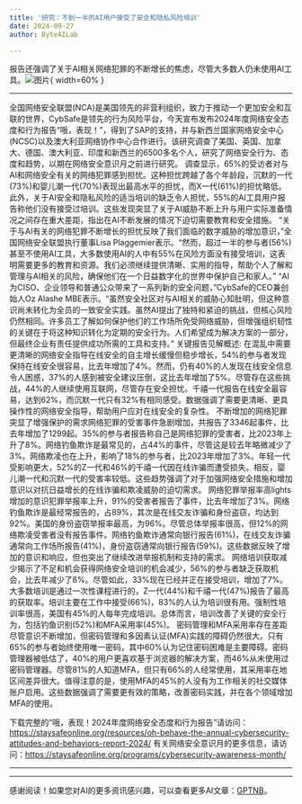 ```yaml
---
title: '研究：不到一半的AI用户接受了安全和隐私风险培训'
date: 2024-09-27
author: ByteAILab

---
```


报告还强调了关于AI相关网络犯罪的不断增长的焦虑，尽管大多数人仍未使用AI工具。![图片](https://ai-techpark.com/wp-content/uploads/2024/09/STUDY-1-960x540.jpg){ width=60% }

---

全国网络安全联盟(NCA)是美国领先的非营利组织，致力于推动一个更加安全和互联的世界，CybSafe是领先的行为风险平台，今天宣布发布2024年度网络安全态度和行为报告“哦，表现！”，得到了SAP的支持，并与新西兰国家网络安全中心(NCSC)以及澳大利亚网络协作中心合作进行。该研究调查了美国、英国、加拿大、德国、澳大利亚、印度和新西兰的6500多名个人，研究了网络安全行为、态度和趋势，以期在网络安全意识月之前进行研究。
调查显示，65%的受访者对与AI和网络安全有关的网络犯罪感到担忧。这种担忧跨越了各个年龄段，沉默的一代(73%)和婴儿潮一代(70%)表现出最高水平的担忧，而X一代(61%)的担忧略低。此外，关于AI安全和隐私风险的适当培训的缺乏令人担忧，55%的AI工具用户报告称他们没有接受过培训。这些发现突显了关于AI威胁不断上升与用户实际准备情况之间存在重大差距，指出在AI不断发展的情况下迫切需要教育和安全措施。
“关于与AI有关的网络犯罪不断增长的担忧反映了我们面临的数字威胁的增加意识，”全国网络安全联盟执行董事Lisa Plaggemier表示。“然而，超过一半的参与者(56%)甚至不使用AI工具，大多数使用AI的人中有55%在风险方面没有接受培训，这表明需要更多的教育和资源。我们必须继续提供清晰、实用的指导，帮助个人了解和管理与AI相关的风险，确保他们在一个日益数字化的世界中保护自己和家人。”
“AI为CISO、企业领导和普通公众带来了一系列新的安全问题，”CybSafe的CEO兼创始人Oz Alashe MBE表示。“虽然安全社区对与AI相关的威胁心知肚明，但这种意识尚未转化为全员的一致安全实践。虽然AI提出了独特和紧迫的挑战，但核心风险仍然相同。许多员工了解如何保护他们的工作场所免受网络威胁，但增强组织韧性的关键在于将这种知识转化为定期的安全行为。人们希望成为解决方案的一部分，但最终企业有责任提供成功所需的工具和支持。”
关键报告见解概述:
在混乱中需要更清晰的网络安全指导在线安全的自主增长缓慢但稳步增长，54%的参与者发现保持在线安全很容易，比去年增加了4%。然而，仍有40%的人发现在线安全信息令人困惑，37%的人感到被安全建议压倒，这比去年增加了5%。尽管存在这些挑战，44%的人继续使用互联网，尽管存在安全担忧。千禧一代报告在线安全最容易，达到62%，而沉默一代只有32%有相同感受。数据强调了需要更清晰、更具操作性的网络安全指导，帮助用户应对在线安全的复杂性。
不断增加的网络犯罪突显了增强保护的需求网络犯罪的受害事件急剧增加，共报告了3346起事件，比去年增加了1299起。35%的参与者报告称自己是网络犯罪的受害者，比2023年上升了8%。网络钓鱼欺诈是最常见的，占44%的事件，尽管这是较去年略微减少了3%。网络欺凌也在上升，影响了18%的参与者，比2023年增加了3%。年轻一代受影响更大，52%的Z一代和46%的千禧一代因在线诈骗而遭受损失。相反，婴儿潮一代和沉默一代的受害率较低。这些趋势强调了对于加强网络安全措施和增加意识以对抗日益增长的在线诈骗和欺凌威胁的迫切需求。
网络犯罪举报率高lights增加的意识犯罪举报率上升，91%的受害者报告了事件，比去年增加了3%。网络钓鱼欺诈是最经常报告的，占89%，其次是在线交友诈骗和身份盗窃，均达到92%。美国的身份盗窃举报率最高，为96%。尽管总体举报率很高，但12%的网络欺凌受害者没有报告事件。网络钓鱼欺诈通常向银行报告(61%)，在线交友诈骗通常向工作场所报告(41%)，身份盗窃通常向银行报告(59%)。这些数据反映了增加的意识和响应，但也突出了继续改进举报机制和支持的需求。
网络培训获取减少揭示了不足和机会获得网络安全培训的机会减少，56%的参与者缺乏获取机会，比去年减少了8%。尽管如此，33%现在已经并正在接受培训，增加了7%。大多数培训是通过一次性课程进行的，Z一代(44%)和千禧一代(47%)报告了最高的获取率。培训主要在工作中接受(66%)，83%的人认为培训很有用。强制性培训率很高，美国有45%的人每年完成培训。总体而言，培训改善了关键的安全行为，包括钓鱼识别(52%)和MFA采用率(45%)。
密码管理和MFA采用率存在差距尽管意识不断增加，但密码管理和多因素认证(MFA)实践的障碍仍然很大。只有65%的参与者始终使用唯一密码，其中60%认为记住密码困难是主要障碍。密码管理器被低估了，40%的用户更喜欢基于浏览器的解决方案，而46%从未使用过密码管理器。尽管81%的人知道MFA，但只有66%的人经常使用，其采用率在地区间差异很大。值得注意的是，使用MFA的45%的人没有为工作相关的社交媒体账户启用。这些数据强调了需要更有效的策略，改善密码实践，并在各个领域增加MFA的使用。

下载完整的“哦，表现！2024年度网络安全态度和行为报告”请访问：https://staysafeonline.org/resources/oh-behave-the-annual-cybersecurity-attitudes-and-behaviors-report-2024/
有关网络安全意识月的更多信息，请访问：https://staysafeonline.org/programs/cybersecurity-awareness-month/

---
---
感谢阅读！如果您对AI的更多资讯感兴趣，可以查看更多AI文章：[GPTNB](https://gptnb.com)。